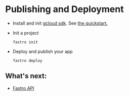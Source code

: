 # Publishing and Deployment

- Install and init [gcloud sdk](https://cloud.google.com/sdk). See [the quickstart.](https://cloud.google.com/sdk/docs/quickstart)

- Init a project
    ```
    fastro init
    ```
- Deploy and publish your app
    ```
    fastro deploy
    ```

## What's next:
- [Fastro API](api.md)